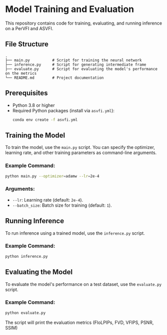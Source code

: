 
# Model Training and Evaluation

This repository contains code for training, evaluating, and running inference on a PerVFI and ASVFI.

## File Structure

```
.
├── main.py          # Script for training the neural network
├── inference.py     # Script for generating intermediate frame
├── evaluate.py      # Script for evaluating the model's performance on the metrics
└── README.md        # Project documentation
```

## Prerequisites

- Python 3.8 or higher
- Required Python packages (install via `asvfi.yml`):
  ```bash
  conda env create -f asvfi.yml
  ```

## Training the Model

To train the model, use the `main.py` script. You can specify the optimizer, learning rate, and other training parameters as command-line arguments.

### Example Command:
```bash
python main.py --optimizer=adamw --lr=2e-4
```

### Arguments:
- `--lr`: Learning rate (default: `2e-4`).
- `--batch_size`: Batch size for training (default: `1`).


## Running Inference

To run inference using a trained model, use the `inference.py` script.

### Example Command:
```bash
python inference.py 
```

## Evaluating the Model

To evaluate the model's performance on a test dataset, use the `evaluate.py` script.

### Example Command:
```bash
python evaluate.py 
```

The script will print the evaluation metrics (FloLPIPs, FVD, VFIPS, PSNR, SSIM)
